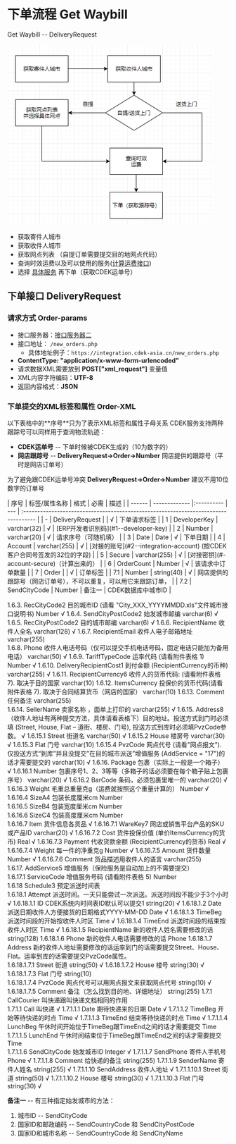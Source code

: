 <a name="process"></a>
# 下单流程 Get Waybill

Get Waybill -- DeliveryRequest

![下单流程](images/liucheng.png)

* 获取寄件人城市
* 获取收件人城市
* 获取网点列表 （自提订单需要提交目的地网点代码）
* 查询时效运费以及可以使用的服务([计算运费接口](#-calculator))
* 选择 [具体服务](#-services) 再下单（获取CDEK运单号） 

## 下单接口 DeliveryRequest

### 请求方式 Order-params

* 接口服务器：[接口服务器二](#-api-servers)
* 接口地址： ``/new_orders.php``
  * 具体地址例子：``https://integration.cdek-asia.cn/new_orders.php``
* **ContentType: "application/x-www-form-urlencoded"**
* 请求数据XML需要放到 **POST["xml_request"]** 变量值
* XML内容字符编码：**UTF-8**
* 返回内容格式：**JSON**


### 下单提交的XML标签和属性 Order-XML

<aside class="notice">
以下表格中的**序号**只为了表示XML标签和属性子母关系
CDEK服务支持两种跟踪号可以同样用于查询物流轨迹：

* **CDEK运单号** -- 下单时候被CDEK生成的（10为数字的）
* **网店跟踪号** -- **DeliveryRequest->Order->Number** 网店提供的跟踪号（平时是网店订单号）

为了避免跟CDEK运单号冲突 **DeliveryRequest->Order->Number** 建议不用10位数字的订单号
</aside>

<div class="wide-table-before"></div>
| 序号       | 标签/属性名称         |   格式                      |  必需  |  描述                                                             |
| ------     | -------------         |:----------   | --- | :---------------------------------------------------------------------------------- |
| -        | DeliveryRequest       |              | √ | 下单请求标签                                                                            |
| 1        | DeveloperKey          | varchar(32)  | √ | [ERP开发者识别码](#1--developer-key)                                                    |
| 2        | Number                | varchar(20)  | √ | 请求序号（可随机填）                                                                    |
| 3        | Date                  | Date         | √ | 下单日期                                                                                |
| 4        | Account               | varchar(255) | √ | [对接的账号](#2--integration-account) (按CDEK客户合同号签发的32位的字段)                |
| 5        | Secure                | varchar(255) | √ | [对接密钥](#-account-secure)（计算出来的）                                              |
| 6        | OrderCount            | Number       | √ | 该请求中订单数量                                                                        |
| 7        | Order                 |              | √ | 订单标签                                                                                |
| 7.1      | Number                | string(40)   | √ | 网店提供的跟踪号（网店订单号），不可以重复，可以用它来跟踪订单，                        |
| 7.2      | SendCityCode          | Number       | 备注一 | CDEK数据库中城市ID                                                                 |




1.6.3.  RecCityCode2  目的城市ID (请看 "City_XXX_YYYYMMDD.xls"文件城市接口说明书)  Number  √
1.6.4.  SendCityPostCode2 始发城市邮编  varchar(6)  √
1.6.5.  RecCityPostCode2  目的城市邮编  varchar(6)  √
1.6.6.  RecipientName 收件人全名   varchar(128)  √
1.6.7.  RecipientEmail  收件人电子邮箱地址   varchar(255)  
1.6.8.  Phone 收件人电话号码（仅可以提交手机电话号码，固定电话只能加为备用电话） varchar(50) √
1.6.9.  TariffTypeCode  运率代码 (请看附件表格 1)   Number  √
1.6.10. DeliveryRecipientCost1  到付金额 (RecipientCurrency的币种)   varchar(255)  √
1.6.11. RecipientCurrency6  收件人的货币代码: (请看附件表格 7). 取决于目的国家   varchar(10) 
1.6.12. ItemsCurrency 投保价的货币代码(请看附件表格 7). 取决于合同结算货币（网店的国家）  varchar(10) 
1.6.13. Comment 任何备注  varchar(255)  
1.6.14. SellerName  卖家名称 ，面单上打印的  varchar(255)  √
1.6.15. Address8  （收件人地址有两种提交方法，具体请看表格下）目的地址。投送方式到门时必须填 (Street, House, Flat – 道街、楼房、门号), 投送方式到库时必须填PvzCode参数。
    √
1.6.15.1  Street  街道名 varchar(50) √
1.6.15.2  House 楼房号   varchar(30) √
1.6.15.3  Flat  门号  varchar(10) 
1.6.15.4  PvzCode 网点代号 (请看"网点报文"). 仅投送方式“到库”并且没提交”在目的城市派送”增值服务 (AddService = "17")的话才需要提交的  varchar(10) √
1.6.16. Package 包裹（实际上一般是一个箱子）    √
1.6.16.1   Number 包裹序号1、2、3等等（多箱子的话必须要在每个箱子贴上包裹序号）  varchar(20) √
1.6.16.2  BarCode 条码，必须包裹里唯一的 varchar(20) √
1.6.16.3  Weight  毛重总重量克g（运费就按照这个重量计算的） Number  √
1.6.16.4  SizeA4  包装长度厘米cm  Number  
1.6.16.5  SizeB4  包装宽度厘米cm  Number  
1.6.16.6  SizeC4  包装高度厘米cm  Number  
1.6.16.7  Item  货件信息各货品   √
1.6.16.7.1  WareKey7  网店或销售平台产品的SKU或产品ID  varchar(20) √
1.6.16.7.2  Cost  货件投保价值 (单价ItemsCurrency的货币) Real  √
1.6.16.7.3  Payment 代收货款金额 (RecipientCurrency的货币) Real  √
1.6.16.7.4  Weight  每一件的净重克g  Number  √
1.6.16.7.5  Amount  货件数量  Number  √
1.6.16.7.6  Comment 货品描述用收件人的语言 varchar(255)  
1.6.17. AddService5 增值服务（保险服务是自动加上的不需要提交）   
1.6.17.1  ServiceCode   增值服务号码 (请看附件表格 5) Number  
1.6.18  Schedule3 预定派送时间表   
1.6.18.1  Attempt 派送时间。一天只能尝试一次派送。派送时间段不能少于3个小时   √
1.6.18.1.1  ID  CDEK系统内时间表ID默认可以提交1 string(20)  √
1.6.18.1.2  Date  派送日期收件人方便接货的日期格式YYYY-MM-DD  Date  √
1.6.18.1.3  TimeBeg 派送时间段的开始按收件人时区  Time  √
1.6.18.1.4  TimeEnd 派送时间段的结束按收件人时区  Time  √
1.6.18.1.5  RecipientName 新的收件人姓名需要修改的话 string(128) 
1.6.18.1.6  Phone 新的收件人电话需要修改的话 Phone 
1.6.18.1.7  Address 新的收件人地址需要修改的话运率到门的话需要提交Street、House、Flat。运率到库的话需要提交PvzCode属性。   
1.6.18.1.7.1  Street  街道  string(50)  √
1.6.18.1.7.2  House 楼号  string(30)  √
1.6.18.1.7.3  Flat  门号  string(10)  
1.6.18.1.7.4  PvzCode 网点代号可以用网点报文来获取网点代号  string(10)  √
1.6.18.1.7.5  Comment 备注（怎么找到目的地、详细地址）  string(255) 
1.7.1 CallCourier 叫快递跟叫快递文档相同的作用    
1.7.1.1 Call  叫快递   √
1.7.1.1.1 Date  期待快递来的日期  Date  √
1.7.1.1.2 TimeBeg 开始等待快递的时点 Time  √
1.7.1.1.3 TimeEnd 结束等待快递的时点 Time  √
1.7.1.1.4 LunchBeg  午休时间开始位于TimeBeg跟TimeEnd之间的话才需要提交  Time  
1.7.1.1.5 LunchEnd  午休时间结束位于TimeBeg跟TimeEnd之间的话才需要提交  Time  
1.7.1.1.6 SendCityCode  始发城市ID  Integer √
1.7.1.1.7 SendPhone 寄件人手机号  Phone √
1.7.1.1.8 Comment 给快递的备注  string(255) 
1.7.1.1.9 SenderName  寄件人姓名 string(255) √
1.7.1.1.10  SendAddress 收件人地址   √
1.7.1.1.10.1  Street  街道  string(50)  √
1.7.1.1.10.2  House 楼号  string(30)  √
1.7.1.1.10.3  Flat  门号  string(30)  √


**备注一** -- 有三种指定始发城市的方法：

1. 城市ID -- SendCityCode
2. 国家ID和邮政编码 -- SendCountryCode 和 SendCityPostCode
3. 国家ID和城市名称 -- SendCountryCode 和 SendCityName

